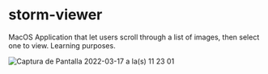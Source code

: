 # storm-viewer

MacOS Application that let users scroll through a list of images, then select one to view. Learning purposes.

![Captura de Pantalla 2022-03-17 a la(s) 11 23 01](https://user-images.githubusercontent.com/1007041/158858542-316cbb46-3eb1-4e46-8271-d77a7cb3e376.png)
